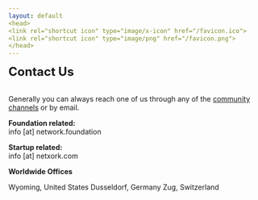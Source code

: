```yaml
---
layout: default
<head>
<link rel="shortcut icon" type="image/x-icon" href="/favicon.ico">
<link rel="shortcut icon" type="image/png" href="/favicon.png">
</head>
---
```

<b><font size="5">Contact Us</font></b>
<br>
<br>

Generally you can always reach one of us through any of the [community channels](/community) or by email. 

**Foundation related:**
<br>
info [at] network.foundation

**Startup related:**
<br>
info [at] netxork.com


**Worldwide Offices**

Wyoming, United States
Dusseldorf, Germany
Zug, Switzerland
